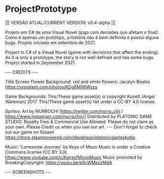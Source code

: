 # ProjectPrototype
|||   VERSÃO ATUAL/CURRENT VERSION: v0.4-alpha   |||

Projeto em C# de uma Visual Novel (jogo com decisões que afetam o final). Como é apenas um protótipo, a história não é bem definida e possui alguns bugs. Projeto iniciado em setembro de 2021.

Project in C# of a Visual Novel (game with decisions that affect the ending). As it is only a prototype, the story is not well defined and has some bugs. Project started in September 2021.


--- CREDITS ---


Title Screen Flower Background:
	red and white flowers: Jacalyn Beales
	https://unsplash.com/photos/KDg6MX6Wszs

Game Backgrounds:
	This/These game asset(s) is copyright Konett (Angel Wareman) 2017.
	This/These game asset(s) fall under a CC-BY 4.0 license.

Sprites:
	Art by NURROCHI [https://twitter.com/nurro_chii / https://www.instagram.com/nurrochin/]
	Distributed by PLATONIC GAME STUDIO.
	Royalty Free & Commercial Use Allowed.
	Please do not claim as your own.
	Please Credit us when you use our art.
	---
	Don't forget to check out our game on Steam!
	https://store.steampowered.com/developer/platonicgamestudio

Music:
	'Lonesome Journey' by Keys of Moon Music is under a Creative Commons license (CC BY 3.0)
	https://www.youtube.com/c/KeysofMoonMusic
	Music promoted by BreakingCopyright: https://youtu.be/p5cWMxzzMdA 



--- SCREENSHOTS ---
